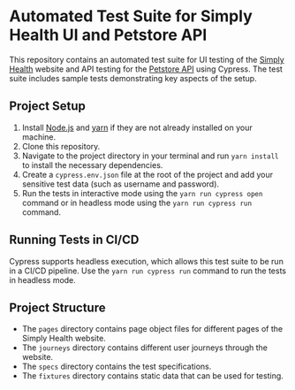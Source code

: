 # Automated Test Suite for Simply Health UI and Petstore API

This repository contains an automated test suite for UI testing of the [Simply Health](https://www.simplyhealth.co.uk/) website and API testing for the [Petstore API](https://petstore.swagger.io/v2/swagger.yaml) using Cypress. The test suite includes sample tests demonstrating key aspects of the setup.

## Project Setup

1. Install [Node.js](https://nodejs.org/en/download/) and [yarn](https://yarnpkg.com/) if they are not already installed on your machine.
2. Clone this repository.
3. Navigate to the project directory in your terminal and run `yarn install` to install the necessary dependencies.
4. Create a `cypress.env.json` file at the root of the project and add your sensitive test data (such as username and password).
5. Run the tests in interactive mode using the `yarn run cypress open` command or in headless mode using the `yarn run cypress run` command.

## Running Tests in CI/CD

Cypress supports headless execution, which allows this test suite to be run in a CI/CD pipeline. Use the `yarn run cypress run` command to run the tests in headless mode.

## Project Structure

- The `pages` directory contains page object files for different pages of the Simply Health website.
- The `journeys` directory contains different user journeys through the website.
- The `specs` directory contains the test specifications.
- The `fixtures` directory contains static data that can be used for testing.
